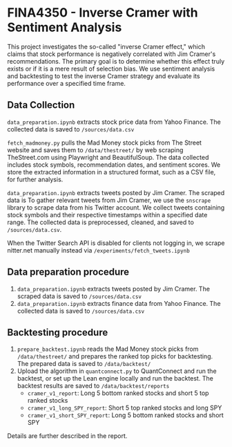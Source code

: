 # FINA4350 - Inverse Cramer with Sentiment Analysis

This project investigates the so-called "inverse Cramer effect," which claims that stock performance is negatively correlated with Jim Cramer's recommendations. The primary goal is to determine whether this effect truly exists or if it is a mere result of selection bias. We use sentiment analysis and backtesting to test the inverse Cramer strategy and evaluate its performance over a specified time frame.

## Data Collection

`data_preparation.ipynb` extracts stock price data from Yahoo Finance. The collected data is saved to `/sources/data.csv`

`fetch_madmoney.py` pulls the Mad Money stock picks from The Street website and saves them to `/data/thestreet/` by web scraping TheStreet.com using Playwright and BeautifulSoup. The data collected includes stock symbols, recommendation dates, and sentiment scores. We store the extracted information in a structured format, such as a CSV file, for further analysis.

`data_preparation.ipynb` extracts tweets posted by Jim Cramer. The scraped data is 
To gather relevant tweets from Jim Cramer, we use the `snscrape` library to scrape data from his Twitter account. We collect tweets containing stock symbols and their respective timestamps within a specified date range. The collected data is preprocessed, cleaned, and saved to `/sources/data.csv`. 

When the Twitter Search API is disabled for clients not logging in, we scrape nitter.net manually instead via `/experiments/fetch_tweets.ipynb`

## Data preparation procedure
1. `data_preparation.ipynb` extracts tweets posted by Jim Cramer. The scraped data is saved to `/sources/data.csv`
2. `data_preparation.ipynb` extracts finance data from Yahoo Finance. The collected data is saved to `/sources/data.csv`

## Backtesting procedure
1. `prepare_backtest.ipynb` reads the Mad Money stock picks from `/data/thestreet/` and prepares the ranked top picks for backtesting. The prepared data is saved to `/data/backtest/`
2. Upload the algorithm in `quantconnect.py` to QuantConnect and run the backtest, or set up the Lean engine locally and run the backtest. The backtest results are saved to `/data/backtest/reports`
    - `cramer_v1_report`: Long 5 bottom ranked stocks and short 5 top ranked stocks
    - `cramer_v1_long_SPY_report`: Short 5 top ranked stocks and long SPY
    - `cramer_v1_short_SPY_report`: Long 5 bottom ranked stocks and short SPY

Details are further described in the report.